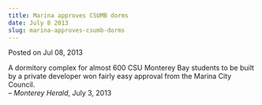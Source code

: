 ```yaml
---
title: Marina approves CSUMB dorms
date: July 8 2013
slug: marina-approves-csumb-dorms
---
```





<span class="date">Posted on Jul 08, 2013    </span>
<p>A dormitory complex for almost 600 CSU Monterey Bay students to
be built by a private developer won fairly easy approval from the
Marina City Council.<br>
&#x2013; <em>Monterey Herald</em>, July 3, 2013</br></p>





